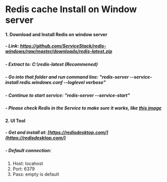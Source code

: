 # Redis cache Install on Window server

#### 1. Download and Install Redis on window server
##### - Link: https://github.com/ServiceStack/redis-windows/raw/master/downloads/redis-latest.zip
##### - Extract to: C:\redis-latest (Recommened)
##### - Go into that folder and run command line: "*redis-server --service-install redis.windows.conf --loglevel verbose*"
##### - Continue to start service: "*redis-server --service-start*"
##### - Please check Redis in the Service to make sure it works, like [this image](http://i.imgur.com/v07MKdw.png "this")

#### 2. UI Tool
##### - Get and install at: [https://redisdesktop.com/](https://redisdesktop.com/)
##### - Default connection:
1. Host: locahost
1. Port: 6379
1. Pass: empty is default
